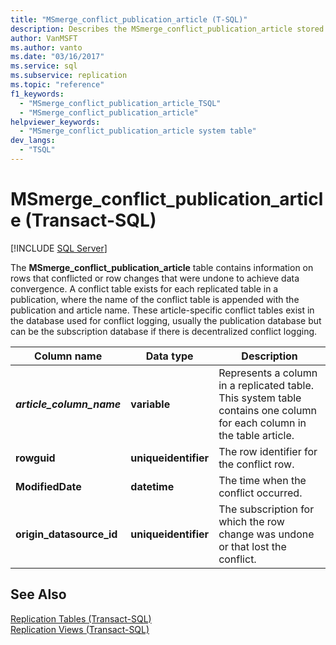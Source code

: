 ```yaml
---
title: "MSmerge_conflict_publication_article (T-SQL)"
description: Describes the MSmerge_conflict_publication_article stored procedure which contains information on rows that conflicted or row changes that were undone to achieve data convergence.
author: VanMSFT
ms.author: vanto
ms.date: "03/16/2017"
ms.service: sql
ms.subservice: replication
ms.topic: "reference"
f1_keywords:
  - "MSmerge_conflict_publication_article_TSQL"
  - "MSmerge_conflict_publication_article"
helpviewer_keywords:
  - "MSmerge_conflict_publication_article system table"
dev_langs:
  - "TSQL"
---
```

# MSmerge_conflict_publication_article (Transact-SQL)
[!INCLUDE [SQL Server](../../includes/applies-to-version/sqlserver.md)]

  The **MSmerge_conflict_publication_article** table contains information on rows that conflicted or row changes that were undone to achieve data convergence. A conflict table exists for each replicated table in a publication, where the name of the conflict table is appended with the publication and article name. These article-specific conflict tables exist in the database used for conflict logging, usually the publication database but can be the subscription database if there is decentralized conflict logging.  
  
|Column name|Data type|Description|  
|-----------------|---------------|-----------------|  
|**_article\_column\_name_**|**variable**|Represents a column in a replicated table. This system table contains one column for each column in the table article.|  
|**rowguid**|**uniqueidentifier**|The row identifier for the conflict row.|  
|**ModifiedDate**|**datetime**|The time when the conflict occurred.|  
|**origin\_datasource\_id**|**uniqueidentifier**|The subscription for which the row change was undone or that lost the conflict.|  
  
## See Also  
 [Replication Tables &#40;Transact-SQL&#41;](../../relational-databases/system-tables/replication-tables-transact-sql.md)   
 [Replication Views &#40;Transact-SQL&#41;](../../relational-databases/system-views/replication-views-transact-sql.md)  
  
  
